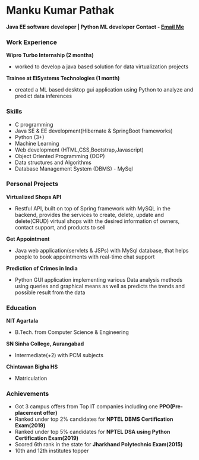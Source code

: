 # Manku Kumar Pathak 
**Java EE software developer | Python ML developer**
**Contact -  [Email Me](mankup1999@gmail.com)**

### Work Experience
**Wipro Turbo Internship (2 months)**
- worked to develop a java based solution for data virtualization projects

**Trainee at EiSystems Technologies (1 month)**
- created a ML based desktop gui application using Python to analyze and predict data inferences

### Skills
- C programming
- Java SE & EE development(Hibernate & SpringBoot frameworks)
- Python (3+)
- Machine Learning
- Web development (HTML,CSS,Bootstrap,Javascript)
- Object Oriented Programming (OOP)
- Data structures and Algorithms
- Database Management System (DBMS) - MySql

### Personal Projects
**Virtualized Shops API**
- Restful API, built on top of Spring framework with MySQL in the backend, provides the services to create, delete, update and delete(CRUD) virtual shops with the desired information of owners, contact support, and products to sell

**Get Appointment**
- Java web application(servlets & JSPs) with MySql database, that helps people to book appointments with real-time chat support

**Prediction of Crimes in India**
- Python GUI application implementing various Data analysis methods using queries and graphical means as well as predicts the trends and possible result from the data

### Education
**NIT Agartala**
- B.Tech. from Computer Science & Engineering

**SN Sinha College, Aurangabad**
- Intermediate(+2) with PCM subjects

**Chintawan Bigha HS**
- Matriculation


### Achievements 
- Got 3 campus offers from Top IT companies including one **PPO(Pre-placement offer)**
- Ranked under top 2% candidates for **NPTEL DBMS Certification Exam(2019)**
- Ranked under top 5% candidates for **NPTEL DSA using Python Certification Exam(2019)**
- Scored 6th rank in the state for **Jharkhand Polytechnic Exam(2015)**
- 10th and 12th institutes topper
